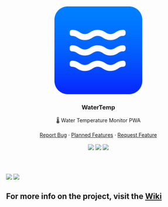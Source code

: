 <p align="center">
  <a href="https://github.com/Basicprogrammer10/NoseBot">
    <img src="https://raw.githubusercontent.com/Basicprogrammer10/WaterTemp/master/Logo.png" alt="Logo" width="240" height="240">
  </a>

  <h3 align="center">WaterTemp</h3>

<p align="center">
    🌡 Water Temperature Monitor PWA
    <br />
    <br />
    <a href="https://github.com/Basicprogrammer10/NoseBot/issues">Report Bug</a>
    ·
    <a href="https://github.com/Basicprogrammer10/WaterTemp/projects/1">Planned Features</a>
    ·
    <a href="https://github.com/Basicprogrammer10/NoseBot/issues">Request Feature</a>
  <br><br>
  <a href="https://github.com/Basicprogrammer10/WaterTemp/actions"><img src="https://img.shields.io/github/workflow/status/Basicprogrammer10/WaterTemp/Format%20and%20Tests?label=Tests"></a>
  <a href="https://www.codefactor.io/repository/github/basicprogrammer10/watertemp"><img src="https://img.shields.io/codefactor/grade/github/Basicprogrammer10/WaterTemp?label=Code%20Quality"></a>
  <a href="#"><img src="https://img.shields.io/tokei/lines/github/Basicprogrammer10/WaterTemp?label=Total%20Lines"></a>
</p>
<br><br>

<img src="https://i.imgur.com/mkCg8u3.png" width="49%"></img> <img src="https://i.imgur.com/9KPbuoW.png" width="49%"></img>

## For more info on the project, visit the [Wiki](https://github.com/Basicprogrammer10/WaterTemp/wiki)
